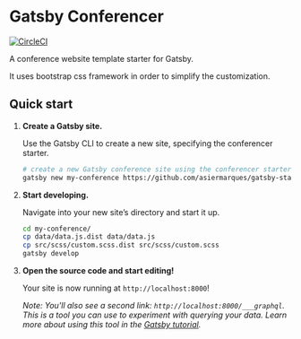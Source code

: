# Gatsby Conferencer

[![CircleCI](https://circleci.com/gh/asiermarques/gatsby-starter-conferencer.svg?style=svg)](https://circleci.com/gh/asiermarques/gatsby-starter-conferencer)

A conference website template starter for Gatsby.

It uses bootstrap css framework in order to simplify the customization.

## Quick start

1.  **Create a Gatsby site.**

    Use the Gatsby CLI to create a new site, specifying the conferencer starter.

    ```sh
    # create a new Gatsby conference site using the conferencer starter
    gatsby new my-conference https://github.com/asiermarques/gatsby-starter-conferencer
    ```

1.  **Start developing.**

    Navigate into your new site’s directory and start it up.

    ```sh
    cd my-conference/
    cp data/data.js.dist data/data.js
    cp src/scss/custom.scss.dist src/scss/custom.scss
    gatsby develop
    ```

1.  **Open the source code and start editing!**

    Your site is now running at `http://localhost:8000`!

    _Note: You'll also see a second link: _`http://localhost:8000/___graphql`_. This is a tool you can use to experiment with querying your data. Learn more about using this tool in the [Gatsby tutorial](https://www.gatsbyjs.org/tutorial/part-five/#introducing-graphiql)._